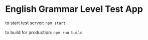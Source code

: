 # English Grammar Level Test App

to start test server:
`npm start`

to build for production:
`npm run build`
